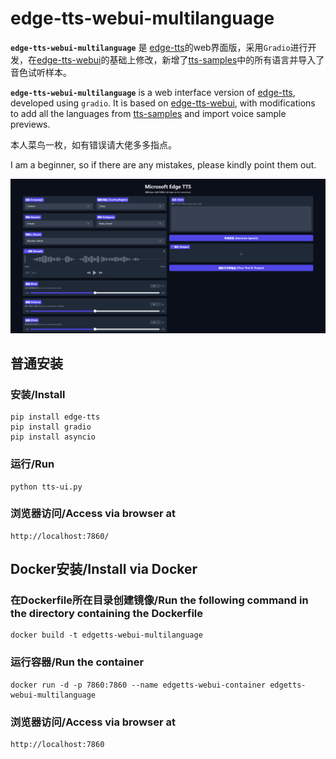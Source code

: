 # edge-tts-webui-multilanguage

**`edge-tts-webui-multilanguage`** 是 [edge-tts](https://github.com/rany2/edge-tts)的web界面版，采用`Gradio`进行开发，在[edge-tts-webui](https://github.com/ycyy/edge-tts-webui)的基础上修改，新增了[tts-samples](https://github.com/yaph/tts-samples)中的所有语言并导入了音色试听样本。

**`edge-tts-webui-multilanguage`** is a web interface version of [edge-tts](https://github.com/rany2/edge-tts), developed using `gradio`. It is based on [edge-tts-webui](https://github.com/ycyy/edge-tts-webui), with modifications to add all the languages from [tts-samples](https://github.com/yaph/tts-samples) and import voice sample previews.

本人菜鸟一枚，如有错误请大佬多多指点。

I am a beginner, so if there are any mistakes, please kindly point them out.

![](Snipaste.png)


## 普通安装

### 安装/Install

    pip install edge-tts
    pip install gradio
    pip install asyncio

### 运行/Run

    python tts-ui.py

### 浏览器访问/Access via browser at

    http://localhost:7860/

## Docker安装/Install via Docker

### 在Dockerfile所在目录创建镜像/Run the following command in the directory containing the Dockerfile

    docker build -t edgetts-webui-multilanguage

### 运行容器/Run the container

    docker run -d -p 7860:7860 --name edgetts-webui-container edgetts-webui-multilanguage

### 浏览器访问/Access via browser at

    http://localhost:7860
